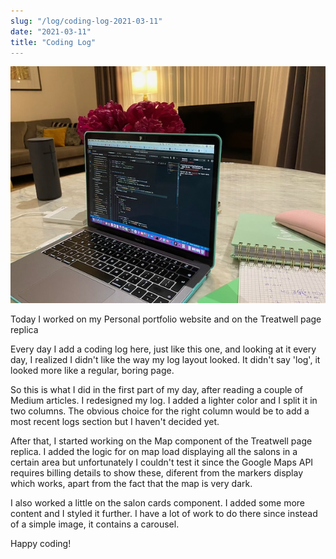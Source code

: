 ```yaml
---
slug: "/log/coding-log-2021-03-11"
date: "2021-03-11"
title: "Coding Log"
---
```


![log9img](../images/log10.png)

Today I worked on my Personal portfolio website and on the Treatwell page replica

<p>Every day I add a coding log here, just like this one, and looking at it every day, I realized I didn't like the way my log layout looked. It didn't say 'log', it looked more like a regular, boring page.</p>
<p>So this is what I did in the first part of my day, after reading a couple of Medium articles. I redesigned my log. I added a lighter color and I split it in two columns. The obvious choice for the right column would be to add a most recent logs section but I haven't decided yet.</p>
<p>After that, I started working on the Map component of the Treatwell page replica. I added the logic for on map load displaying all the salons in a certain area but unfortunately I couldn't test it since the Google Maps API requires billing details to show these, diferent from the markers display which works, apart from the fact that the map is very dark.</p>
<p>I also worked a little on the salon cards component. I added some more content and I styled it further. I have a lot of work to do there since instead of a simple image, it contains a carousel.</p>
<p>Happy coding!</p>

